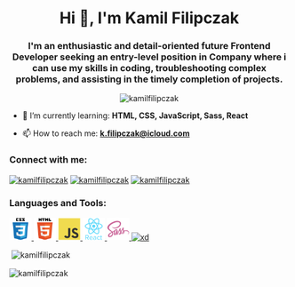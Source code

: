 <h1 align="center">Hi 👋, I'm Kamil Filipczak</h1>
<h3 align="center">I'm an enthusiastic and detail-oriented future Frontend Developer seeking an entry-level position in Company where i can use my skills in coding, troubleshooting complex problems, and assisting in the timely completion of projects.</h3>

<p align="center"> <img src="https://komarev.com/ghpvc/?username=kamilfilipczak&label=Profile%20views&color=0e75b6&style=flat" alt="kamilfilipczak" /> </p>

- 🌱 I’m currently learning: **HTML, CSS, JavaScript, Sass, React**

- 📫 How to reach me: **k.filipczak@icloud.com**

<h3 align="left">Connect with me:</h3>
<p align="left">
<a href="https://codepen.io/kamilfilipczak" target="blank"><img align="center" src="https://raw.githubusercontent.com/rahuldkjain/github-profile-readme-generator/master/src/images/icons/Social/codepen.svg" alt="kamilfilipczak" height="30" width="40" /></a>
<a href="https://linkedin.com/in/kamilfilipczak" target="blank"><img align="center" src="https://raw.githubusercontent.com/rahuldkjain/github-profile-readme-generator/master/src/images/icons/Social/linked-in-alt.svg" alt="kamilfilipczak" height="30" width="40" /></a>
<a href="https://codesandbox.com/kamilfilipczak" target="blank"><img align="center" src="https://raw.githubusercontent.com/rahuldkjain/github-profile-readme-generator/master/src/images/icons/Social/codesandbox.svg" alt="kamilfilipczak" height="30" width="40" /></a>
</p>

<h3 align="left">Languages and Tools:</h3>
<p align="left"> <a href="https://www.w3schools.com/css/" target="_blank" rel="noreferrer"> <img src="https://raw.githubusercontent.com/devicons/devicon/master/icons/css3/css3-original-wordmark.svg" alt="css3" width="40" height="40"/> </a> <a href="https://www.w3.org/html/" target="_blank" rel="noreferrer"> <img src="https://raw.githubusercontent.com/devicons/devicon/master/icons/html5/html5-original-wordmark.svg" alt="html5" width="40" height="40"/> </a> <a href="https://developer.mozilla.org/en-US/docs/Web/JavaScript" target="_blank" rel="noreferrer"> <img src="https://raw.githubusercontent.com/devicons/devicon/master/icons/javascript/javascript-original.svg" alt="javascript" width="40" height="40"/> </a> <a href="https://reactjs.org/" target="_blank" rel="noreferrer"> <img src="https://raw.githubusercontent.com/devicons/devicon/master/icons/react/react-original-wordmark.svg" alt="react" width="40" height="40"/> </a> <a href="https://sass-lang.com" target="_blank" rel="noreferrer"> <img src="https://raw.githubusercontent.com/devicons/devicon/master/icons/sass/sass-original.svg" alt="sass" width="40" height="40"/> </a> <a href="https://www.adobe.com/products/xd.html" target="_blank" rel="noreferrer"> <img src="https://cdn.worldvectorlogo.com/logos/adobe-xd.svg" alt="xd" width="40" height="40"/> </a> </p>


<p>&nbsp;<img align="center" src="https://github-readme-stats.vercel.app/api?username=kamilfilipczak&show_icons=true&locale=en" alt="kamilfilipczak" /></p>

<p><img align="center" src="https://github-readme-streak-stats.herokuapp.com/?user=kamilfilipczak&" alt="kamilfilipczak" /></p>
